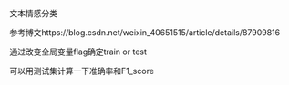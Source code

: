 文本情感分类

参考博文https://blog.csdn.net/weixin_40651515/article/details/87909816

通过改变全局变量flag确定train or test

可以用测试集计算一下准确率和F1_score
